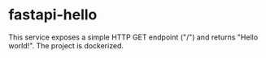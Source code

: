 # fastapi-hello

This service exposes a simple HTTP GET endpoint ("/") and returns "Hello world!". 
The project is dockerized.

